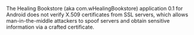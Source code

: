 The Healing Bookstore (aka com.wHealingBookstore) application 0.1 for Android does not verify X.509 certificates from SSL servers, which allows man-in-the-middle attackers to spoof servers and obtain sensitive information via a crafted certificate.